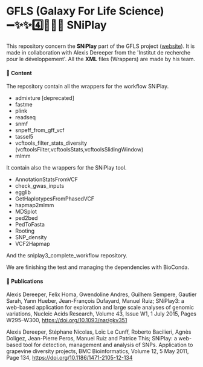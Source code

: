 
# GFLS (Galaxy For Life Science)  :heavy_minus_sign::sparkles::sparkles::four::herb::microscope::heavy_minus_sign: SNiPlay

This repository concern the **SNiPlay** part of the GFLS project ([website](http://sniplay.southgreen.fr/cgi-bin/home.cgi)).
It is made in collaboration with Alexis Dereeper from the 'Institut de recherche pour le développement'.
All the **XML** files (Wrappers) are made by his team.

#### :file_folder: Content

The repository contain all the wrappers for the workflow SNiPlay.

- admixture [deprecated]
- fastme
- plink
- readseq
- snmf
- snpeff_from_gff_vcf
- tassel5
- vcftools_filter_stats_diversity (vcftoolsFilter,vcftoolsStats,vcftoolsSlidingWindow)
- mlmm

It contain also the wrappers for the SNiPlay tool.

- AnnotationStatsFromVCF
- check_gwas_inputs
- egglib
- GetHaplotypesFromPhasedVCF
- hapmap2mlmm
- MDSplot
- ped2bed
- PedToFasta
- Rooting
- SNP_density
- VCF2Hapmap

And the sniplay3_complete_workflow repository.

We are finishing the test and managing the dependencies with BioConda.

#### :page_with_curl: Publications

Alexis Dereeper, Felix Homa, Gwendoline Andres, Guilhem Sempere, Gautier Sarah, Yann Hueber, Jean-François Dufayard, Manuel Ruiz; SNiPlay3: a web-based application for exploration and large scale analyses of genomic variations, Nucleic Acids Research, Volume 43, Issue W1, 1 July 2015, Pages W295–W300, https://doi.org/10.1093/nar/gkv351

Alexis Dereeper, Stéphane Nicolas, Loïc Le Cunff, Roberto Bacilieri, Agnès Doligez, Jean-Pierre Peros, Manuel Ruiz and Patrice This; SNiPlay: a web-based tool for detection, management and analysis of SNPs. Application to grapevine diversity projects, BMC Bioinformatics, Volume 12, 5 May 2011, Page 134, https://doi.org/10.1186/1471-2105-12-134
